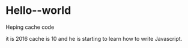 # Hello--world
Heping cache code

it is 2016 cache is 10 and he is starting to learn how to write Javascript. 
